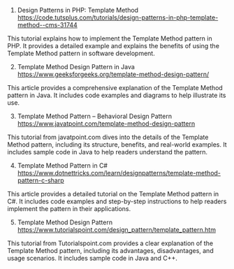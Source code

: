 

1. Design Patterns in PHP: Template Method
https://code.tutsplus.com/tutorials/design-patterns-in-php-template-method--cms-31744

This tutorial explains how to implement the Template Method pattern in PHP. It provides a detailed example and explains the benefits of using the Template Method pattern in software development.

2. Template Method Design Pattern in Java
https://www.geeksforgeeks.org/template-method-design-pattern/

This article provides a comprehensive explanation of the Template Method pattern in Java. It includes code examples and diagrams to help illustrate its use.

3. Template Method Pattern – Behavioral Design Pattern
https://www.javatpoint.com/template-method-design-pattern

This tutorial from javatpoint.com dives into the details of the Template Method pattern, including its structure, benefits, and real-world examples. It includes sample code in Java to help readers understand the pattern.

4. Template Method Pattern in C#
https://www.dotnettricks.com/learn/designpatterns/template-method-pattern-c-sharp

This article provides a detailed tutorial on the Template Method pattern in C#. It includes code examples and step-by-step instructions to help readers implement the pattern in their applications.

5. Template Method Design Pattern
https://www.tutorialspoint.com/design_pattern/template_pattern.htm

This tutorial from Tutorialspoint.com provides a clear explanation of the Template Method pattern, including its advantages, disadvantages, and usage scenarios. It includes sample code in Java and C++.